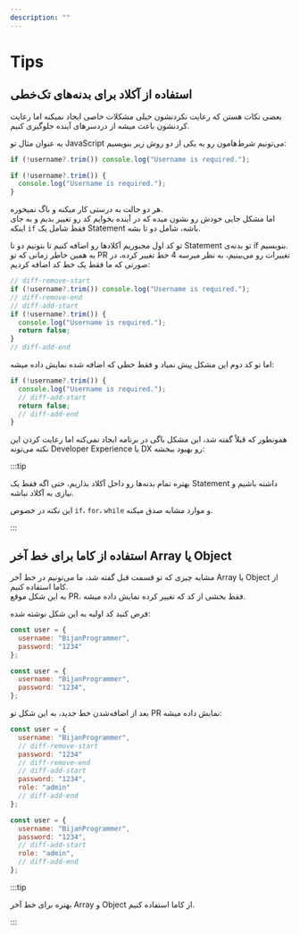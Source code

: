 ```yaml
---
description: ""
---
```


# Tips

## استفاده از آکلاد برای بدنه‌های تک‌خطی

بعضی نکات هستن که رعایت نکردنشون خیلی مشکلات خاصی ایجاد نمیکنه
اما رعایت کردنشون باعث میشه از دردسرهای آینده جلوگیری کنیم.

به عنوان مثال تو JavaScript می‌تونیم شرط‌هامون رو به یکی از دو روش زیر بنویسیم:

```javascript
if (!username?.trim()) console.log("Username is required.");
```

```javascript
if (!username?.trim()) {
  console.log("Username is required.");
}
```

هر دو حالت به درستی کار میکنه و باگ نمیخوره.  
اما مشکل جایی خودش رو نشون میده که در آینده بخوایم کد رو تغییر بدیم
و به جای اینکه `if` فقط شامل یک Statement باشه، شامل دو تا بشه.

تو کد اول مجبوریم آکلادها رو اضافه کنیم تا بتونیم دو تا Statement تو بدنه‌ی if بنویسیم.  
به همین خاطر زمانی که تو PR تغییرات رو می‌بینیم، به نظر میرسه 4 خط تغییر کرده، در صورتی که ما فقط یک خط کد اضافه کردیم:

```javascript
// diff-remove-start
if (!username?.trim()) console.log("Username is required.");
// diff-remove-end
// diff-add-start
if (!username?.trim()) {
  console.log("Username is required.");
  return false;
}
// diff-add-end
```

اما تو کد دوم این مشکل پیش نمیاد و فقط خطی که اضافه شده نمایش داده میشه:

```javascript
if (!username?.trim()) {
  console.log("Username is required.");
  // diff-add-start
  return false;
  // diff-add-end
}
```

همونطور که قبلاً گفته شد، این مشکل باگی در برنامه ایجاد نمی‌کنه اما رعایت کردن این نکته می‌تونه Developer Experience یا DX رو بهبود ببخشه:

:::tip

بهتره تمام بدنه‌ها رو داخل آکلاد بذاریم، حتی اگه فقط یک Statement داشته باشیم و نیازی به آکلاد نباشه.

این نکته در خصوص `if`، `for`، `while` و موارد مشابه صدق میکنه.

:::

## استفاده از کاما برای خط آخر Array یا Object

مشابه چیزی که تو قسمت قبل گفته شد، ما می‌تونیم در خط آخر Array یا Object از کاما استفاده کنیم.  
به این شکل موقع PR، فقط بخشی از کد که تغییر کرده نمایش داده میشه.

فرض کنید کد اولیه به این شکل نوشته شده:

<!-- prettier-ignore-start -->
```javascript
const user = {
  username: "BijanProgrammer",
  password: "1234"
};
```
<!-- prettier-ignore-end -->

```javascript
const user = {
  username: "BijanProgrammer",
  password: "1234",
};
```

بعد از اضافه‌شدن خط جدید، به این شکل تو PR نمایش داده میشه:

<!-- prettier-ignore-start -->
```javascript
const user = {
  username: "BijanProgrammer",
  // diff-remove-start
  password: "1234"
  // diff-remove-end
  // diff-add-start
  password: "1234",
  role: "admin"
  // diff-add-end
};
```
<!-- prettier-ignore-end -->

```javascript
const user = {
  username: "BijanProgrammer",
  password: "1234",
  // diff-add-start
  role: "admin",
  // diff-add-end
};
```

:::tip

بهتره برای خط آخر Array و Object از کاما استفاده کنیم.

:::
